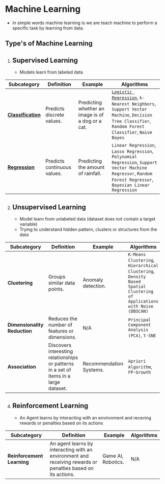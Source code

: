 # Machine Learning

- In simple words machine learning is we are teach machine to perform a specific task by learning from data.

## Type's of Machine Learning

1. ## Supervised Learning

     - Models learn from labeled data

| **Subcategory**    | **Definition**                                                            | **Example**                            | **Algorithms**                                                                                     |
|--------------------|---------------------------------------------------------------------------|----------------------------------------|----------------------------------------------------------------------------------------------------|
| [**Classification**](./Supervised-Learning/classification/)  | Predicts discrete values.                                                 | Predicting whether an image is of a dog or a cat. | [`Logistic Regression`](./Supervised-Learning/classification/Logistics-Regression/), `k-Nearest Neighbors`, `Support Vector Machine`, `Decision Tree Classifier`, `Random Forest Classifier`, `Naive Bayes` |
| [**Regression**](./Supervised-Learning/regression/)      | Predicts continuous values.                                               | Predicting the amount of rainfall.     | `Linear Regression`, `Lasso Regression`, `Polynomial Regression`, `Support Vector Machine Regressor`, `Random Forest Regressor`, `Bayesian Linear Regression` |

2. ## Unsupervised Learning

   - Model learn from unlabeled data (dataset does not contain a target variable)
   - Trying to understand hidden pattern, clusters or structures from the data

| **Subcategory**          | **Definition**                                                            | **Example**                            | **Algorithms**                                                                                     |
|--------------------------|---------------------------------------------------------------------------|----------------------------------------|----------------------------------------------------------------------------------------------------|
| **Clustering**            | Groups similar data points.                                               | Anomaly detection.                     | `K-Means Clustering`, `Hierarchical Clustering`, `Density Based Spatial Clustering of Applications with Noise (DBSCAN)` |
| **Dimensionality Reduction** | Reduces the number of features or dimensions.                            | N/A                                    | `Principal Component Analysis (PCA)`, `t-SNE`                                                    |
| **Association**           | Discovers interesting relationships or patterns in a set of items in a large dataset. | Recommendation Systems.                | `Apriori Algorithm`, `FP-Growth`                                                                  |

4. ## Reinforcement Learning

   - An Agent learns by interacting with an environment and receving rewards or penalties based on its actions

| **Subcategory**          | **Definition**                                                            | **Example**                            | **Algorithms**                                                                                     |
|--------------------------|---------------------------------------------------------------------------|----------------------------------------|----------------------------------------------------------------------------------------------------|
| **Reinforcement Learning** | An agent learns by interacting with an environment and receiving rewards or penalties based on its actions. | Game AI, Robotics.                     | N/A                                                                                               |  
